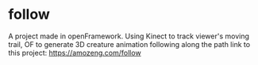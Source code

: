 # follow
A project made in openFramework. Using Kinect to track viewer's moving trail, OF to generate 3D creature animation following along the path
link to this project: https://amozeng.com/follow
